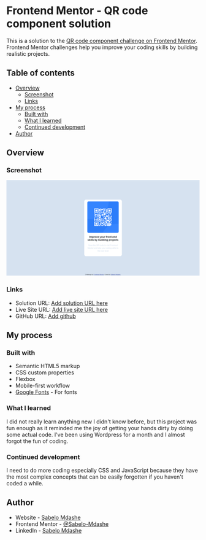 # Frontend Mentor - QR code component solution

This is a solution to the [QR code component challenge on Frontend Mentor](https://www.frontendmentor.io/challenges/qr-code-component-iux_sIO_H). Frontend Mentor challenges help you improve your coding skills by building realistic projects. 

## Table of contents

- [Overview](#overview)
  - [Screenshot](#screenshot)
  - [Links](#links)
- [My process](#my-process)
  - [Built with](#built-with)
  - [What I learned](#what-i-learned)
  - [Continued development](#continued-development)
- [Author](#author)

## Overview

### Screenshot

![](./screenshot/Screenshot.png)

### Links

- Solution URL: [Add solution URL here](https://your-solution-url.com)
- Live Site URL: [Add live site URL here](https://loquacious-nougat-c74b3a.netlify.app/)
- GitHub URL: [Add github](https://github.com/Sabelo-Mdashe/qr-code-component-main)

## My process

### Built with

- Semantic HTML5 markup
- CSS custom properties
- Flexbox
- Mobile-first workflow
- [Google Fonts](https://fonts.google.com/specimen/Outfit) - For fonts

### What I learned

I did not really learn anything new I didn't know before, but this project was fun enough as it reminded me the joy of getting your hands dirty by doing some actual code. I've been using Wordpress for a month and I almost forgot the fun of coding.

### Continued development

I need to do more coding especially CSS and JavaScript because they have the most complex concepts that can be easily forgotten if you haven't coded a while.

## Author

- Website - [Sabelo Mdashe](http://sabelomdashe.co.za)
- Frontend Mentor - [@Sabelo-Mdashe](https://www.frontendmentor.io/profile/Sabelo-Mdashe)
- LinkedIn - [Sabelo Mdashe](https://www.linkedin.com/in/sabelo-mdashe)
